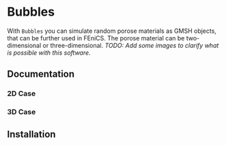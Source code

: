# Bubbles

With `Bubbles` you can simulate random porose materials as GMSH objects, that can be further used in FEniCS.
The porose material can be two-dimensional or three-dimensional. _TODO: Add some images to clarify what is possible with
this software._

## Documentation
### 2D Case

### 3D Case

## Installation
